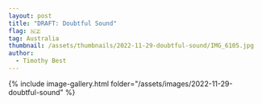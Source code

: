 ```yaml
---
layout: post
title: "DRAFT: Doubtful Sound"
flag: 🇳🇿
tag: Australia
thumbnail: /assets/thumbnails/2022-11-29-doubtful-sound/IMG_6105.jpg
author:
  - Timothy Best
---
```


{% include image-gallery.html folder="/assets/images/2022-11-29-doubtful-sound" %}
